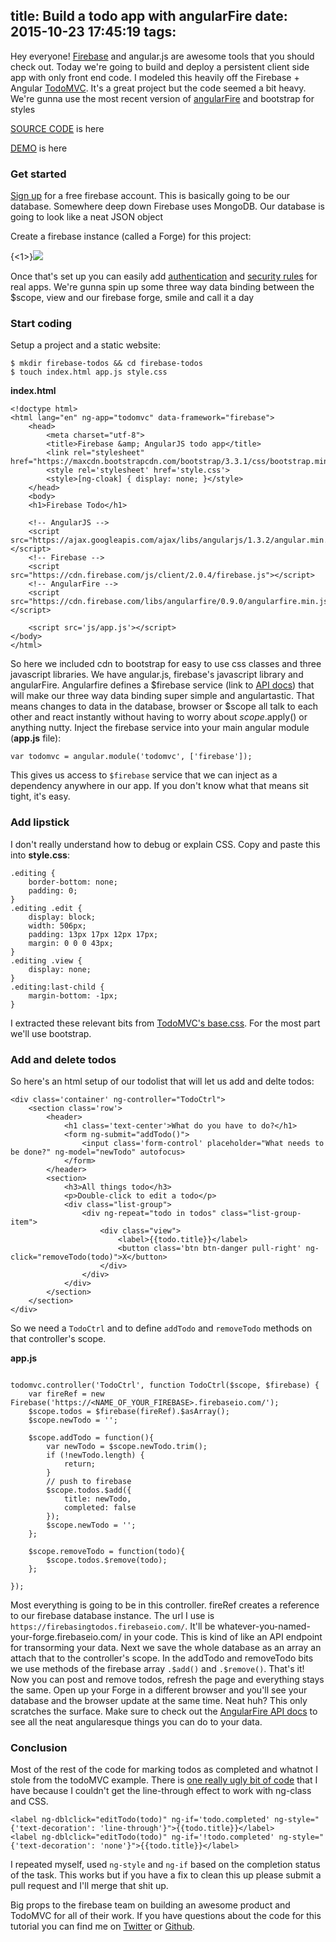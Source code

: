 title: Build a todo app with angularFire
date: 2015-10-23 17:45:19
tags:
---

Hey everyone! [Firebase](https://www.firebase.com/) and angular.js are awesome tools that you should check out. Today we're going to build and deploy a persistent client side app with only front end code. I modeled this heavily off the Firebase + Angular [TodoMVC](https://github.com/tastejs/todomvc/tree/master/examples/firebase-angular). It's a great project but the code seemed a bit heavy. We're gunna use the most recent version of [angularFire](https://www.firebase.com/docs/web/libraries/angular/)  and bootstrap for styles

[SOURCE CODE](https://github.com/jasonshark/angularFire-todo) is here

[DEMO](https://firebasingtodos.firebaseapp.com/) is here

### Get started
[Sign up](https://www.firebase.com/signup/) for a free firebase account. This is basically going to be our database. Somewhere deep down Firebase uses MongoDB. Our database is going to look like a neat JSON object

Create a firebase instance (called a Forge) for this project:

{<1>}![](/content/images/2014/12/Screen-Shot-2014-12-27-at-2-02-59-PM.png)

Once that's set up you can easily add [authentication](https://www.firebase.com/docs/web/libraries/angular/api.html#angularfire-user-authentication-and-management) and [security rules](https://www.firebase.com/docs/security/guide/) for real apps. We're gunna spin up some three way data binding between the $scope, view and our firebase forge, smile and call it a day

### Start coding

Setup a project and a static website:
```
$ mkdir firebase-todos && cd firebase-todos
$ touch index.html app.js style.css
```

**index.html**
```
<!doctype html>
<html lang="en" ng-app="todomvc" data-framework="firebase">
	<head>
		<meta charset="utf-8">
		<title>Firebase &amp; AngularJS todo app</title>
		<link rel="stylesheet" href="https://maxcdn.bootstrapcdn.com/bootstrap/3.3.1/css/bootstrap.min.css">
		<style rel='stylesheet' href='style.css'>
		<style>[ng-cloak] { display: none; }</style>
	</head>
	<body>
	<h1>Firebase Todo</h1>

	<!-- AngularJS -->
	<script src="https://ajax.googleapis.com/ajax/libs/angularjs/1.3.2/angular.min.js"></script>
	<!-- Firebase -->
	<script src="https://cdn.firebase.com/js/client/2.0.4/firebase.js"></script>
	<!-- AngularFire -->
	<script src="https://cdn.firebase.com/libs/angularfire/0.9.0/angularfire.min.js"></script>

	<script src='js/app.js'></script>
</body>
</html>
```
So here we included cdn to bootstrap for easy to use css classes and three javascript libraries. We have angular.js, firebase's javascript library and angularFire. Angularfire defines a $firebase service (link to [API docs](https://www.firebase.com/docs/web/libraries/angular/api.html)) that will make our three way data binding super simple and angulartastic. That means changes to data in the database, browser or $scope all talk to each other and react instantly without having to worry about $scope.$apply() or anything nutty. Inject the firebase service into your main angular module (**app.js** file):
```
var todomvc = angular.module('todomvc', ['firebase']);
```
This gives us access to `$firebase` service that we can inject as a dependency anywhere in our app. If you don't know what that means sit tight, it's easy.

### Add lipstick
I don't really understand how to debug or explain CSS. Copy and paste this into **style.css**:

```
.editing {
	border-bottom: none;
	padding: 0;
}
.editing .edit {
	display: block;
	width: 506px;
	padding: 13px 17px 12px 17px;
	margin: 0 0 0 43px;
}
.editing .view {
	display: none;
}
.editing:last-child {
	margin-bottom: -1px;
}
```
I extracted these relevant bits from [TodoMVC's base.css](https://github.com/tastejs/todomvc/blob/master/examples/firebase-angular/bower_components/todomvc-common/base.css). For the most part we'll use bootstrap.

### Add and delete todos
So here's an html setup of our todolist that will let us add and delte todos:

```
<div class='container' ng-controller="TodoCtrl">
	<section class='row'>
		<header>
			<h1 class='text-center'>What do you have to do?</h1>
			<form ng-submit="addTodo()">
				<input class='form-control' placeholder="What needs to be done?" ng-model="newTodo" autofocus>
			</form>
		</header>
		<section>
			<h3>All things todo</h3>
			<p>Double-click to edit a todo</p>
			<div class="list-group">
				<div ng-repeat="todo in todos" class="list-group-item">
					<div class="view">
						<label>{{todo.title}}</label>
						<button class='btn btn-danger pull-right' ng-click="removeTodo(todo)">X</button>
					</div>
				</div>
			</div>
		</section>
	</section>
</div>
```
So we need a `TodoCtrl` and to define `addTodo` and `removeTodo` methods on that controller's scope.

**app.js**
```

todomvc.controller('TodoCtrl', function TodoCtrl($scope, $firebase) {
	var fireRef = new Firebase('https://<NAME_OF_YOUR_FIREBASE>.firebaseio.com/');
	$scope.todos = $firebase(fireRef).$asArray();
	$scope.newTodo = '';

	$scope.addTodo = function(){
		var newTodo = $scope.newTodo.trim();
		if (!newTodo.length) {
			return;
		}
		// push to firebase
		$scope.todos.$add({
			title: newTodo,
			completed: false
		});
		$scope.newTodo = '';
	};
    
	$scope.removeTodo = function(todo){
		$scope.todos.$remove(todo);
	};

});
```

Most everything is going to be in this controller. fireRef creates a reference to our firebase database instance. The url I use is `https://firebasingtodos.firebaseio.com/`. It'll be whatever-you-named-your-forge.firebaseio.com/ in your code. This is kind of like an API endpoint for transorming your data. Next we save the whole database as an array an attach that to the controller's scope. In the addTodo and removeTodo bits we use methods of the firebase array `.$add()` and `.$remove()`. That's it! Now you can post and remove todos, refresh the page and everything stays the same. Open up your Forge in a different browser and you'll see your database and the browser update at the same time. Neat huh? This only scratches the surface. Make sure to check out the [AngularFire API docs](https://www.firebase.com/docs/web/libraries/angular/api.html) to see all the neat angularesque things you can do to your data.

### Conclusion

Most of the rest of the code for marking todos as completed and whatnot I stole from the todoMVC example. There is [one really ugly bit of code](https://github.com/jasonshark/angularFire-todo/blob/master/index.html) that I have because I couldn't get the line-through effect to work with ng-class and CSS.

```
<label ng-dblclick="editTodo(todo)" ng-if='todo.completed' ng-style="{'text-decoration': 'line-through'}">{{todo.title}}</label>
<label ng-dblclick="editTodo(todo)" ng-if='!todo.completed' ng-style="{'text-decoration': 'none'}">{{todo.title}}</label>
```

I repeated myself, used `ng-style` and `ng-if` based on the completion status of the task. This works but if you have a fix to clean this up please submit a pull request and I'll merge that shit up.


Big props to the firebase team on building an awesome product and TodoMVC for all of their work. If you have questions about the code for this tutorial you can find me on [Twitter](https://twitter.com/cleechtech) or [Github](https://github.com/jasonshark).
